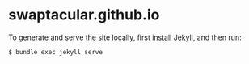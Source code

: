 # swaptacular.github.io

To generate and serve the site locally, first [install
Jekyll](https://jekyllrb.com/docs/installation/), and then run:

```
$ bundle exec jekyll serve
```

